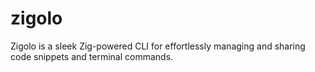 # zigolo
Zigolo is a sleek Zig-powered CLI for effortlessly managing and sharing code snippets and terminal commands.
